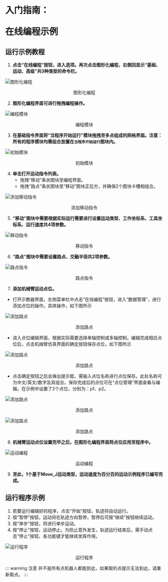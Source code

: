 # <p class="hidden">入门指南：</p>在线编程示例

## 运行示例教程

1. **点击“在线编程”按钮，进入选项。再次点击图形化编程，右侧回显示“基础、运动、高级”共3种类型的命令栏。**

![图形化编程](../teachingPendant/doc/image236.png)

<center>图形化编程</center>

2. **图形化编程界面可进行拖拽编程操作。**

![编程模块](../teachingPendant/doc/image237.png)

<center>编程模块</center>

3. **在基础指令界面将“当程序开始运行”模块拖拽至多点组成的网格界面。注意：所有的程序模块均需组合放置在`当程序开始运行`图块内。**

![初始模块](../teachingPendant/doc/image238.png)

<center>初始模块</center>

4. **单击打开运动指令列表。**
    - 拖拽“移动”条状图块至编程界面。
    - 拖拽“路点”条状图块至“移动”图块正后方，并确保2个图块卡槽相组合。

![添加移动指令](../teachingPendant/doc/image239.png)

<center>添加移动指令</center>

5. **“移动”图块中需要根据实际运行需要进行设置运动类型、工作坐标系、工具坐标系、运行速度共4项参数。**

![移动指令](../teachingPendant/doc/image240.png)

<center>移动指令</center>

6. **“路点”图块中需要设置路点、交融半径共2项参数。**

![路点指令](../teachingPendant/doc/image241.png)

<center>路点指令</center>

7. **添加机械臂运动点位。**

- 打开示教器界面，左侧菜单栏中点击“在线编程”按钮，进入“数据管理”，进行添加点位的操作。具体操作，如下图所示

![添加路点](../teachingPendant/doc/image242.png)

<center>添加路点</center>

- 进入点位编辑界面，根据实际需要选择单轴控制或多轴控制，编辑完成相应点位后，点击机械臂仿真界面的确定按钮保存点位，如下图所示

![添加路点](../teachingPendant/doc/image243.png)

<center>添加路点</center>

- 点击确定按钮之后会弹出提示框，需输入点位名称进行点位保存。此处名称可为中文/英文/数字及其组合。保存完成后的点位可在“点位管理”界面查看与编辑。在示例中设置了2个点位，分别为：p1、p2。

![添加路点](../teachingPendant/doc/image244.png)

<center>添加路点</center>

![添加路点](../teachingPendant/doc/image245.png)

<center>添加路点</center>

8. **机械臂运动点位设置完毕之后，在图形化编程界面将点位应用至程序中。**

![运动编程](../teachingPendant/doc/image246.png)

<center>运动编程</center>

9. **至此，1个基于Move_J运动类型，运动速度为百分百的运动示例程序已编写完成。**

## 运行程序示例

1. 若要运行编辑好的程序，点击“开始”按钮，轨迹将自动运行。
2. 按“暂停”按钮，运动将在轨迹方向暂停，暂停后可按“继续”按钮继续运动。
3. 按“单步”按钮，将进行单步运动。
4. 按“停止”按钮，运动停止。为防止意外发生，轨迹运行结束后，需手动点击“停止”按钮，各功能键才能继续发挥作用。

![运行程序](../teachingPendant/doc/image247.png)

<center>运行程序</center>

::: warning 注意
并不是所有点机器人都能到达，如果取的点提示无法到达，请重新取点。
:::
